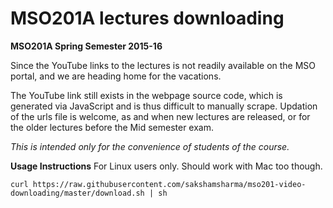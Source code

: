 MSO201A lectures downloading
============================

**MSO201A Spring Semester 2015-16**

Since the YouTube links to the lectures is not readily available on the MSO portal, and we are heading home for the vacations.

The YouTube link still exists in the webpage source code, which is generated via JavaScript and is thus difficult to manually scrape.
Updation of the urls file is welcome, as and when new lectures are released, or for the older lectures before the Mid semester exam.

*This is intended only for the convenience of students of the course.*

**Usage Instructions**
For Linux users only. Should work with Mac too though.
```
curl https://raw.githubusercontent.com/sakshamsharma/mso201-video-downloading/master/download.sh | sh
```

